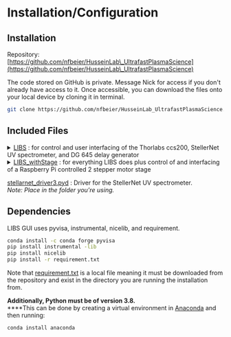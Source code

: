 # Installation/Configuration

## Installation

Repository: [https://github.com/nfbeier/HusseinLab\_UltrafastPlasmaScience](https://github.com/nfbeier/HusseinLab\_UltrafastPlasmaScience)

The code stored on GitHub is private. Message Nick for access if you don't already have access to it. Once accessible, you can download the files onto your local device by cloning it in terminal.

```bash
git clone https://github.com/nfbeier/HusseinLab_UltrafastPlasmaScience.git
```

## Included Files

<details>

<summary><a href="https://github.com/nfbeier/HusseinLab_UltrafastPlasmaScience/tree/main/LIBS">LIBS</a> : for control and user interfacing of the Thorlabs ccs200, StellerNet UV spectrometer, and DG 645 delay generator</summary>

[LIBS\_GUI.py](https://github.com/nfbeier/HusseinLab\_UltrafastPlasmaScience/blob/main/LIBS/LIBS\_GUI.py) **** : Main program that interfaces with hardware and calls upon LIBS\_GUI.ui to add functions to GUI widgets.

[LIBS\_GUI.ui](https://github.com/nfbeier/HusseinLab\_UltrafastPlasmaScience/blob/main/LIBS/LIBS\_GUI.ui) : User interfacing created through Designer which describes the design of the GUI.&#x20;

[lextab.py](https://github.com/nfbeier/HusseinLab\_UltrafastPlasmaScience/blob/main/LIBS/lextab.py)

[requirement.txt](https://github.com/nfbeier/HusseinLab\_UltrafastPlasmaScience/blob/main/LIBS/requirement.txt)

[stellarnet.hex](https://github.com/nfbeier/HusseinLab\_UltrafastPlasmaScience/blob/main/LIBS/stellarnet.hex)

[yacctab.py](https://github.com/nfbeier/HusseinLab\_UltrafastPlasmaScience/blob/main/LIBS/yacctab.py)

</details>

<details>

<summary><a href="https://github.com/nfbeier/HusseinLab_UltrafastPlasmaScience/tree/main/LIBS_withStage">LIBS_withStage</a> : for everything LIBS does plus control of and interfacing of a Raspberry Pi controlled 2 stepper motor stage</summary>

[LIBS\_GUI.py](https://github.com/nfbeier/HusseinLab\_UltrafastPlasmaScience/blob/main/LIBS\_withStage/LIBS\_GUI.py) : Main program that interfaces with hardware and calls upon LIBS\_GUI.ui to add functions to GUI widgets.

[LIBS\_GUI.ui](https://github.com/nfbeier/HusseinLab\_UltrafastPlasmaScience/blob/main/LIBS\_withStage/LIBS\_GUI.ui) : User interfacing created through Designer which describes the design of the GUI.&#x20;

[gui\_inputs.json](https://github.com/nfbeier/HusseinLab\_UltrafastPlasmaScience/blob/main/LIBS\_withStage/gui\_inputs.json) : Stored values of inputs given to the GUI from last use.

[manipulate\_json.py](https://github.com/nfbeier/HusseinLab\_UltrafastPlasmaScience/blob/main/LIBS\_withStage/manipulate\_json.py) : Reads from and writes to gui\_inputs.json to load GUI inputs from last use. Also automatically inputs last used values into GUI on opening.

[stage\_control.py](https://github.com/nfbeier/HusseinLab\_UltrafastPlasmaScience/blob/main/LIBS\_withStage/stage\_control.py) : Contains functions that interface with the Raspberry Pi (through UART serial communication) to control the stage.

[uart\_receiver.py](https://github.com/nfbeier/HusseinLab\_UltrafastPlasmaScience/blob/main/LIBS\_withStage/uart\_receiver.py) : Reads serially transmitted messages to control the stepper motors.\
_Note: This code must be installed on the Raspberry Pi and must be running when LIBS\_GUI.py is running. If using the lab's Pi, the code will run automatically on startup, if not using on lab Pi, see_ [configuring-your-raspberry-pi.md](configuring-your-raspberry-pi.md "mention")_._

</details>

[stellarnet\_driver3.pyd](https://github.com/nfbeier/HusseinLab\_UltrafastPlasmaScience/blob/main/stellarnet\_driver3.pyd) : Driver for the StellerNet UV spectrometer. \
_Note: Place in the folder you're using._

## Dependencies

LIBS GUI uses pyvisa, instrumental, nicelib, and requirement.&#x20;

```bash
conda install -c conda forge pyvisa
pip install instrumental -lib
pip install nicelib
pip install -r requirement.txt 
```

Note that [requirement.txt](https://github.com/nfbeier/HusseinLab\_UltrafastPlasmaScience/blob/main/LIBS/requirement.txt) is a local file meaning it must be downloaded from the repository and exist in the directory you are running the installation from.

&#x20;

**Additionally, Python must be of version 3.8.**\
****This can be done by creating a virtual environment in [Anaconda](https://www.anaconda.com) and then running:

```
conda install anaconda
```
